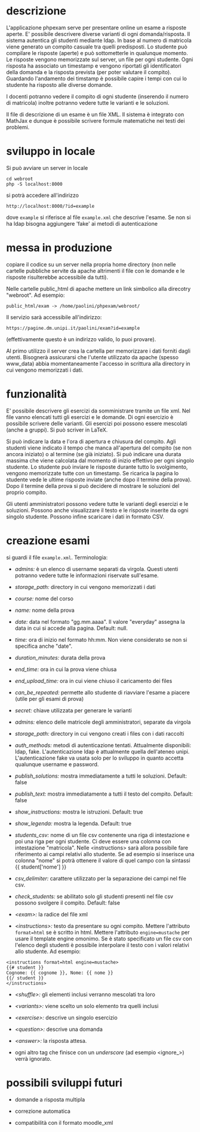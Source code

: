 # descrizione

L'applicazione phpexam serve per presentare online un esame a risposte aperte.
E' possibile descrivere diverse varianti di ogni domanda/risposta. Il sistema autentica 
gli studenti mediante ldap. In base al numero di matricola viene generato un compito 
casuale tra quelli predisposti. Lo studente può compilare le risposte (aperte) e può sottometterle 
in qualunque momento. Le risposte vengono memorizzate sul server, un file per ogni studente.
Ogni risposta ha associato un timestamp e vengono riportati gli identificatori della domanda 
e la risposta prevista (per poter valutare il compito). Guardando l'andamento dei timstamp 
è possibile capire i tempi con cui lo studente ha risposto alle diverse domande.

I docenti potranno vedere il compito di ogni studente (inserendo il numero di matricola)
inoltre potranno vedere tutte le varianti e le soluzioni.

Il file di descrizione di un esame è un file XML. Il sistema è integrato con MathJax e dunque 
è possibile scrivere formule matematiche nei testi dei problemi.

# sviluppo in locale

Si può avviare un server in locale

    cd webroot
    php -S localhost:8000

si potrà accedere all'indirizzo 

    http://localhost:8000/?id=example

dove `example` si riferisce al file `example.xml` che descrive l'esame.
Se non si ha ldap bisogna aggiungere 'fake' ai metodi di autenticazione

# messa in produzione

copiare il codice su un server nella propria home directory 
(non nelle cartelle pubbliche servite da apache altrimenti il file con 
le domande e le risposte risulterebbe accessibile da tutti).

Nelle cartelle public_html di apache mettere un link simbolico alla direcotry
"webroot". Ad esempio:

    public_html/exam -> /home/paolini/phpexam/webroot/

Il servizio sarà accessibile all'indirizzo:

    https://pagine.dm.unipi.it/paolini/exam?id=example

(effettivamente questo è un indirizzo valido, lo puoi provare).

Al primo utilizzo il server crea la cartella per memorizzare i dati forniti 
dagli utenti. Bisognerà assicurarsi che l'utente utilizzato da apache (spesso www_data)
abbia momentaneamente l'accesso in scrittura alla directory in cui vengono memorizzati i dati.

# funzionalità

E' possibile descrivere gli esercizi da somministrare tramite un file xml. Nel file vanno elencati 
tutti gli esercizi e le domande. Di ogni esercizio è possibile scrivere delle varianti. Gli esercizi poi
possono essere mescolati (anche a gruppi). Si può scriver in LaTeX.

Si può indicare la data e l'ora di apertura e chiusura del compito. Agli studenti viene indicato il tempo 
che manca all'apertura del compito (se non ancora iniziato) o al termine (se già iniziato). Si può indicare una 
durata massima che viene calcolata dal momento di inizio effettivo per ogni singolo studente. Lo studente 
può inviare le risposte durante tutto lo svolgimento, vengono memorizzate tutte con un timestamp. Se ricarica la pagina 
lo studente vede le ultime risposte inviate (anche dopo il termine della prova). Dopo il termine della prova si può 
decidere di mostrare le soluzioni del proprio compito.

Gli utenti amministratori possono vedere tutte le varianti degli esercizi e le soluzioni. Possono anche visualizzare il testo
e le risposte inserite da ogni singolo studente. Possono infine scaricare i dati in formato CSV.

# creazione esami 

si guardi il file `example.xml`. Terminologia:

* *admins:* è un elenco di username separati da virgola. Questi utenti potranno vedere tutte le informazioni riservate 
sull'esame.

* *storage_path:* directory in cui vengono memorizzati i dati

* *course:* nome del corso

* *name:* nome della prova 

* *date:* data nel formato "gg.mm.aaaa". Il valore "everyday" assegna 
la data in cui si accede alla pagina. Default: null.

* *time:* ora di inizio nel formato hh:mm. Non viene considerato se non 
si specifica anche "date".

* *duration_minutes:* durata della prova

* *end_time:* ora in cui la prova viene chiusa

* *end_upload_time:* ora in cui viene chiuso il caricamento dei files

* *can_be_repeated:* permette allo studente di riavviare l'esame a piacere (utile per gli esami di prova)

* *secret:* chiave utilizzata per generare le varianti

* *admins:* elenco delle matricole degli amministratori, separate da virgola

* *storage_path:* directory in cui vengono creati i files con i dati raccolti

* *auth_methods:* metodi di autenticazione tentati. Attualmente disponibili: ldap, fake.
L'autenticazione ldap è attualmente quella dell'ateneo unipi. L'autenticazione fake 
va usata solo per lo sviluppo in quanto accetta qualunque username e password.

* *publish_solutions:* mostra immediatamente a tutti le soluzioni. Default: false

* *publish_text:* mostra immediatamente a tutti il testo del compito. Default: false

* *show_instructions:* mostra le istruzioni. Default: true

* *show_legenda:* mostra la legenda. Default: true

* *students_csv:* nome di un file csv contenente una riga di intestazione e poi una riga per ogni studente. Ci deve essere una colonna con intestazione "matricola". Nelle \<instructions> sarà allora possibile fare riferimento ai campi relativi allo studente. Se ad esempio si inserisce una colonna "nome" si potrà ottenere il valore di quel campo con la sintassi {{ student['nome'] }}

* *csv_delimiter:* carattere utilizzato per la separazione dei campi 
nel file csv.

* *check_students:* se abilitato solo gli studenti presenti nel file csv possono svolgere il compito. Default: false

* *\<exam>:* la radice del file xml

* *\<instructions>:* testo da presentare su ogni compito. Mettere l'attributo `format=html`
se è scritto in html. Mettere l'attributo `engine=mustache` per usare il template engine omonimo.
Se è stato specificato un file csv con l'elenco degli studenti è possibile interpolare il testo 
con i valori relativi allo studente. Ad esempio:

``` 
<instructions format=html engine=mustache>
{{# student }}
Cognome: {{ cognome }}, Nome: {{ nome }}
{{/ student }}
</instructions>
```

* *\<shuffle>:* gli elementi inclusi verranno mescolati tra loro

* *\<variants>:* viene scelto un solo elemento tra quelli inclusi

* *\<exercise>:* descrive un singolo esercizio

* *\<question>:* descrive una domanda

* *\<answer>:* la risposta attesa.

* ogni altro tag che finisce con un *underscore* (ad esempio \<ignore_>)
verrà ignorato.

# possibili sviluppi futuri

* domande a risposta multipla

* correzione automatica

* compatibilità con il formato moodle_xml

